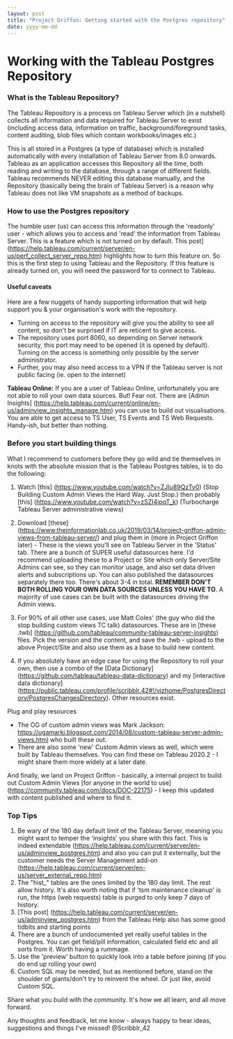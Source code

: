 ```yaml
---
layout: post
title: "Project Griffon: Getting started with the Postgres repository"
date: yyyy-mm-dd
---
```


# Working with the Tableau Postgres Repository

### What is the Tableau Repository?

The Tableau Repository is a process on Tableau Server which (in a nutshell) collects all information and data required for Tableau Server to exist (including access data, information on traffic, background/foreground tasks, content auditing, blob files which contain workbooks/images etc.)

This is all stored in a Postgres (a type of database) which is installed automatically with every installation of Tableau Server from 8.0 onwards. Tableau as an application accesses this Repository all the time, both reading and writing to the database, through a range of different fields. Tableau recommends NEVER editing this database manually, and the Repository (basically being the brain of Tableau Server) is a reason why Tableau does not like VM snapshots as a method of backups.

### How to use the Postgres repository

The humble user (us) can access this information through the 'readonly' user - which allows you to access and 'read' the information from Tableau Server. This is a feature which is not turned on by default. This post](https://help.tableau.com/current/server/en-us/perf_collect_server_repo.htm) highlights how to turn this feature on. So this is the first step to using Tableau and the Repository. If this feature is already turned on, you will need the password for to connect to Tableau.

#### Useful caveats
Here are a few nuggets of handy supporting information that will help support you & your organisation's work with the repository.
- Turning on access to the repository will give you the ability to see all content, so don't be surprised if IT are reticent to give access.
- The repository uses port 8060, so depending on Server network security, this port may need to be opened (it is opened by default). Turning on the access is something only possible by the server administrator. 
- Further, you may also need access to a VPN if the Tableau server is not public facing (ie. open to the internet)

**Tableau Online:**
If you are a user of Tableau Online, unfortunately you are not able to roll your own data sources. But! Fear not. 
There are [Admin Insights] (https://help.tableau.com/current/online/en-us/adminview_insights_manage.htm) you can use to build out visualisations. You are able to get access to TS User, TS Events and TS Web Requests. Handy-ish, but better than nothing.


### Before you start building things

What I recommend to customers before they go wild and tie themselves in knots with the absolute mission that is the Tableau Postgres tables, is to do the following:

1. Watch [this] (https://www.youtube.com/watch?v=ZJIu89QzTy0) (Stop Building Custom Admin Views the Hard Way. Just Stop.) then probably [this] (https://www.youtube.com/watch?v=zSZI4ipqT_k) (Turbocharge Tableau Server administrative views)

2. Download [these] (https://www.theinformationlab.co.uk/2019/03/14/project-griffon-admin-views-from-tableau-server/) and plug them in (more in Project Griffon later) - These is the views you'll see on Tableau Server in the 'Status' tab. There are a bunch of SUPER useful datasources here. I'd recommend uploading these to a Project or Site which only Server/Site Admins can see, so they can monitor usage, and also set data driven alerts and subscriptions up. You can also published the datasources separately there too. There's about 3-4 in total. **REMEMBER DON'T BOTH ROLLING YOUR OWN DATA SOURCES UNLESS YOU HAVE TO**. A majority of use cases can be built with the datasources driving the Admin views.
3. For 90% of all other use cases, use Matt Coles' (the guy who did the stop building custom views TC talk) datasources. These are in [these .twb] (https://github.com/tableau/community-tableau-server-insights) files. Pick the version and the content, and save the .twb - upload to the above Project/Site and also use them as a base to build new content.
4. If you absolutely have an edge case for using the Repository to roll your own, then use a combo of the [Data Dictionary] (https://github.com/tableau/tableau-data-dictionary) and my [interactive data dictionary] (https://public.tableau.com/profile/scribblr.42#!/vizhome/PostgresDirectory/PostgresChangesDirectory). Other resources exist.

Plug and play resources

- The OG of custom admin views was Mark Jackson: https://ugamarkj.blogspot.com/2014/08/custom-tableau-server-admin-views.html who built these out.
- There are also some 'new' Custom Admin views as well, which were built by Tableau themselves. You can find these on Tableau 2020.2 - I might share them more widely at a later date.

And finally, we land on Project Griffon - basically, a internal project to build out Custom Admin Views [for anyone in the world to use] (https://community.tableau.com/docs/DOC-22175) - I keep this updated with content published and where to find it.

### Top Tips

1. Be wary of the 180 day default limit of the Tableau Server, meaning you might want to temper the 'insights' you share with this fact. This is indeed extendable (https://help.tableau.com/current/server/en-us/adminview_postgres.htm) and also you can put it externally, but the customer needs the Server Management add-on (https://help.tableau.com/current/server/en-us/server_external_repo.htm)
2. The "hist_" tables are the ones limited by the 180 day limit. The rest allow history. It's also worth noting that if 'tsm maintenance cleanup' is run, the https (web requests) table is purged to only keep 7 days of history.
3. [This post] (https://help.tableau.com/current/server/en-us/adminview_postgres.htm) from the Tableau Help also has some good tidbits and starting points
4. There are a bunch of undocumented yet really useful tables in the Postgres. You can get field/pill information, calculated field etc and all sorts from it. Worth having a rummage.
5. Use the 'preview' button to quickly look into a table before joining (if you do end up rolling your own)
6. Custom SQL may be needed, but as mentioned before, stand on the shoulder of giants/don't try to reinvent the wheel. Or just like, avoid Custom SQL.

Share what you build with the community. It's how we all learn, and all move forward.

Any thoughts and feedback, let me know - always happy to hear ideas, suggestions and things I've missed! @Scribblr_42